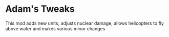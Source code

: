 # Adam's Tweaks

This mod adds new units, adjusts nuclear damage, allows helicopters to fly above water and makes various minor changes
